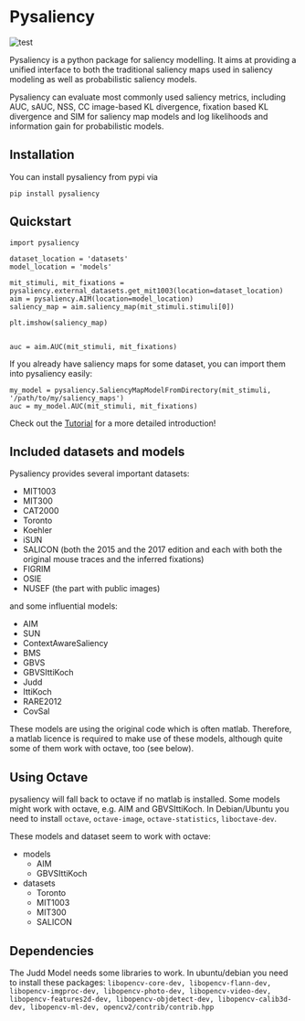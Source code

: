Pysaliency
==========

![test](https://github.com/matthias-k/pysaliency/actions/workflows/test-package-conda.yml/badge.svg)

Pysaliency is a python package for saliency modelling. It aims at providing a unified interface
to both the traditional saliency maps used in saliency modeling as well as probabilistic saliency
models.

Pysaliency can evaluate most commonly used saliency metrics, including AUC, sAUC, NSS, CC
image-based KL divergence, fixation based KL divergence and SIM for saliency map models and
log likelihoods and information gain for probabilistic models.

Installation
------------

You can install pysaliency from pypi via

    pip install pysaliency


Quickstart
----------

    import pysaliency

    dataset_location = 'datasets'
    model_location = 'models'

    mit_stimuli, mit_fixations = pysaliency.external_datasets.get_mit1003(location=dataset_location)
    aim = pysaliency.AIM(location=model_location)
    saliency_map = aim.saliency_map(mit_stimuli.stimuli[0])

    plt.imshow(saliency_map)


    auc = aim.AUC(mit_stimuli, mit_fixations)

If you already have saliency maps for some dataset, you can import them into pysaliency easily:

    my_model = pysaliency.SaliencyMapModelFromDirectory(mit_stimuli, '/path/to/my/saliency_maps')
    auc = my_model.AUC(mit_stimuli, mit_fixations)

Check out the [Tutorial](notebooks/Tutorial.ipynb) for a more detailed introduction!

Included datasets and models
----------------------------

Pysaliency provides several important datasets:

* MIT1003
* MIT300
* CAT2000
* Toronto
* Koehler
* iSUN
* SALICON (both the 2015 and the 2017 edition and each with both the original mouse traces and the inferred fixations)
* FIGRIM
* OSIE
* NUSEF (the part with public images)

and some influential models:
* AIM
* SUN
* ContextAwareSaliency
* BMS
* GBVS
* GBVSIttiKoch
* Judd
* IttiKoch
* RARE2012
* CovSal

These models are using the original code which is often matlab.
Therefore, a matlab licence is required to make use of these models, although quite some of them
work with octave, too (see below).


Using Octave
------------

pysaliency will fall back to octave if no matlab is installed.
Some models might work with octave, e.g. AIM and GBVSIttiKoch. In Debian/Ubuntu you need to install
`octave`, `octave-image`, `octave-statistics`, `liboctave-dev`.

These models and dataset seem to work with octave:

- models
  - AIM
  - GBVSIttiKoch
- datasets
  - Toronto
  - MIT1003
  - MIT300
  - SALICON

Dependencies
-----------

The Judd Model needs some libraries to work. In ubuntu/debian you need to install these packages:
`libopencv-core-dev, libopencv-flann-dev, libopencv-imgproc-dev, libopencv-photo-dev, libopencv-video-dev, libopencv-features2d-dev, libopencv-objdetect-dev, libopencv-calib3d-dev, libopencv-ml-dev, opencv2/contrib/contrib.hpp`
